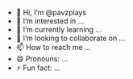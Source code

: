 - 👋 Hi, I’m @pavzplays
- 👀 I’m interested in ...
- 🌱 I’m currently learning ...
- 💞️ I’m looking to collaborate on ...
- 📫 How to reach me ...
- 😄 Pronouns: ...
- ⚡ Fun fact: ...

<!---
pavzplays/pavzplays is a ✨ special ✨ repository because its `README.md` (this file) appears on your GitHub profile.
You can click the Preview link to take a look at your changes.
--->
